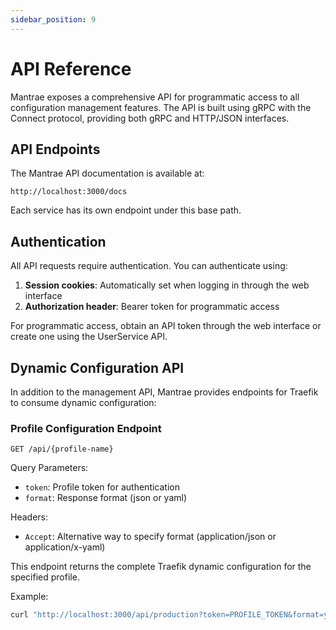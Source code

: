 ```yaml
---
sidebar_position: 9
---
```


# API Reference

Mantrae exposes a comprehensive API for programmatic access to all configuration management features. The API is built using gRPC with the Connect protocol, providing both gRPC and HTTP/JSON interfaces.

## API Endpoints

The Mantrae API documentation is available at:
```
http://localhost:3000/docs
```

Each service has its own endpoint under this base path.

## Authentication

All API requests require authentication. You can authenticate using:

1. **Session cookies**: Automatically set when logging in through the web interface
2. **Authorization header**: Bearer token for programmatic access

For programmatic access, obtain an API token through the web interface or create one using the UserService API.

## Dynamic Configuration API

In addition to the management API, Mantrae provides endpoints for Traefik to consume dynamic configuration:

### Profile Configuration Endpoint

```
GET /api/{profile-name}
```

Query Parameters:
- `token`: Profile token for authentication
- `format`: Response format (json or yaml)

Headers:
- `Accept`: Alternative way to specify format (application/json or application/x-yaml)

This endpoint returns the complete Traefik dynamic configuration for the specified profile.

Example:
```bash
curl "http://localhost:3000/api/production?token=PROFILE_TOKEN&format=yaml"
```

